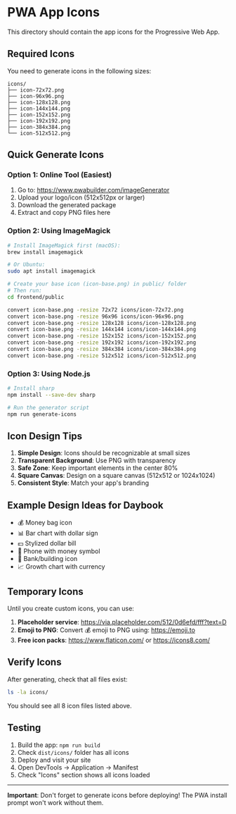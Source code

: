 # PWA App Icons

This directory should contain the app icons for the Progressive Web App.

## Required Icons

You need to generate icons in the following sizes:

```
icons/
├── icon-72x72.png
├── icon-96x96.png
├── icon-128x128.png
├── icon-144x144.png
├── icon-152x152.png
├── icon-192x192.png
├── icon-384x384.png
└── icon-512x512.png
```

## Quick Generate Icons

### Option 1: Online Tool (Easiest)

1. Go to: https://www.pwabuilder.com/imageGenerator
2. Upload your logo/icon (512x512px or larger)
3. Download the generated package
4. Extract and copy PNG files here

### Option 2: Using ImageMagick

```bash
# Install ImageMagick first (macOS):
brew install imagemagick

# Or Ubuntu:
sudo apt install imagemagick

# Create your base icon (icon-base.png) in public/ folder
# Then run:
cd frontend/public

convert icon-base.png -resize 72x72 icons/icon-72x72.png
convert icon-base.png -resize 96x96 icons/icon-96x96.png
convert icon-base.png -resize 128x128 icons/icon-128x128.png
convert icon-base.png -resize 144x144 icons/icon-144x144.png
convert icon-base.png -resize 152x152 icons/icon-152x152.png
convert icon-base.png -resize 192x192 icons/icon-192x192.png
convert icon-base.png -resize 384x384 icons/icon-384x384.png
convert icon-base.png -resize 512x512 icons/icon-512x512.png
```

### Option 3: Using Node.js

```bash
# Install sharp
npm install --save-dev sharp

# Run the generator script
npm run generate-icons
```

## Icon Design Tips

1. **Simple Design**: Icons should be recognizable at small sizes
2. **Transparent Background**: Use PNG with transparency
3. **Safe Zone**: Keep important elements in the center 80%
4. **Square Canvas**: Design on a square canvas (512x512 or 1024x1024)
5. **Consistent Style**: Match your app's branding

## Example Design Ideas for Daybook

- 💰 Money bag icon
- 📊 Bar chart with dollar sign
- 💵 Stylized dollar bill
- 📱 Phone with money symbol
- 🏦 Bank/building icon
- 📈 Growth chart with currency

## Temporary Icons

Until you create custom icons, you can use:

1. **Placeholder service**: https://via.placeholder.com/512/0d6efd/fff?text=D
2. **Emoji to PNG**: Convert 💰 emoji to PNG using: https://emoji.to
3. **Free icon packs**: https://www.flaticon.com/ or https://icons8.com/

## Verify Icons

After generating, check that all files exist:

```bash
ls -la icons/
```

You should see all 8 icon files listed above.

## Testing

1. Build the app: `npm run build`
2. Check `dist/icons/` folder has all icons
3. Deploy and visit your site
4. Open DevTools → Application → Manifest
5. Check "Icons" section shows all icons loaded

---

**Important**: Don't forget to generate icons before deploying! The PWA install prompt won't work without them.
